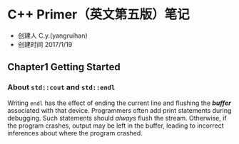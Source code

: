 # C++ Primer（英文第五版）笔记
- 创建人 C.y.(yangruihan)
- 创建时间 2017/1/19

## Chapter1 Getting Started
### About `std::cout` and `std::endl`
Writing `endl` has the effect of ending the current line and flushing the ***buffer*** associated with that device. Programmers often add print statements during debugging. Such statements should *always* flush the stream. Otherwise, if the program crashes, output may be left in the buffer, leading to incorrect inferences about where the program crashed.
